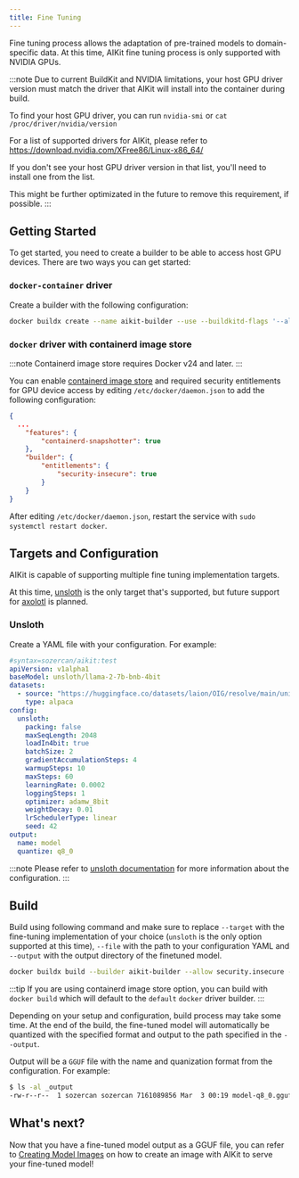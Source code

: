 ```yaml
---
title: Fine Tuning
---
```


Fine tuning process allows the adaptation of pre-trained models to domain-specific data. At this time, AIKit fine tuning process is only supported with NVIDIA GPUs.

:::note
Due to current BuildKit and NVIDIA limitations, your host GPU driver version must match the driver that AIKit will install into the container during build. 

To find your host GPU driver, you can run `nvidia-smi` or `cat /proc/driver/nvidia/version`

For a list of supported drivers for AIKit, please refer to https://download.nvidia.com/XFree86/Linux-x86_64/

If you don't see your host GPU driver version in that list, you'll need to install one from the list.

This might be further optimizated in the future to remove this requirement, if possible.
:::

## Getting Started

To get started, you need to create a builder to be able to access host GPU devices. There are two ways you can get started:

### `docker-container` driver

Create a builder with the following configuration:

```bash
docker buildx create --name aikit-builder --use --buildkitd-flags '--allow-insecure-entitlement security.insecure'
```

### `docker` driver with containerd image store

:::note
Containerd image store requires Docker v24 and later.
:::

You can enable [containerd image store](https://docs.docker.com/storage/containerd/) and required security entitlements for GPU device access by editing `/etc/docker/daemon.json` to add the following configuration:

```json
{
  ...
    "features": {
        "containerd-snapshotter": true
    },
    "builder": {
        "entitlements": {
            "security-insecure": true
        }
    }
}
```

After editing `/etc/docker/daemon.json`, restart the service with `sudo systemctl restart docker`. 

## Targets and Configuration

AIKit is capable of supporting multiple fine tuning implementation targets. 

At this time, [unsloth](https://github.com/unslothai/unsloth) is the only target that's supported, but future support for [axolotl](https://github.com/OpenAccess-AI-Collective/axolotl) is planned.

### Unsloth

Create a YAML file with your configuration. For example:

```yaml
#syntax=sozercan/aikit:test
apiVersion: v1alpha1
baseModel: unsloth/llama-2-7b-bnb-4bit
datasets:
  - source: "https://huggingface.co/datasets/laion/OIG/resolve/main/unified_chip2.jsonl"
    type: alpaca
config:
  unsloth:
    packing: false
    maxSeqLength: 2048
    loadIn4bit: true
    batchSize: 2
    gradientAccumulationSteps: 4
    warmupSteps: 10
    maxSteps: 60
    learningRate: 0.0002
    loggingSteps: 1
    optimizer: adamw_8bit
    weightDecay: 0.01
    lrSchedulerType: linear
    seed: 42
output:
  name: model
  quantize: q8_0
```

:::note
Please refer to [unsloth documentation](https://github.com/unslothai/unsloth) for more information about the configuration.
:::

## Build

Build using following command and make sure to replace `--target` with the fine-tuning implementation of your choice (`unsloth` is the only option supported at this time), `--file` with the path to your configuration YAML and `--output` with the output directory of the finetuned model.

```bash
docker buildx build --builder aikit-builder --allow security.insecure --file "/path/to/config.yaml" --output "/path/to/output" --target unsloth --progress plain .
```

:::tip
If you are using containerd image store option, you can build with `docker build` which will default to the `default` `docker` driver builder.
:::

Depending on your setup and configuration, build process may take some time. At the end of the build, the fine-tuned model will automatically be quantized with the specified format and output to the path specified in the `--output`.

Output will be a `GGUF` file with the name and quanization format from the configuration. For example:

```bash
$ ls -al _output
-rw-r--r--  1 sozercan sozercan 7161089856 Mar  3 00:19 model-q8_0.gguf
```

## What's next?

Now that you have a fine-tuned model output as a GGUF file, you can refer to [Creating Model Images](./create-images.md) on how to create an image with AIKit to serve your fine-tuned model!